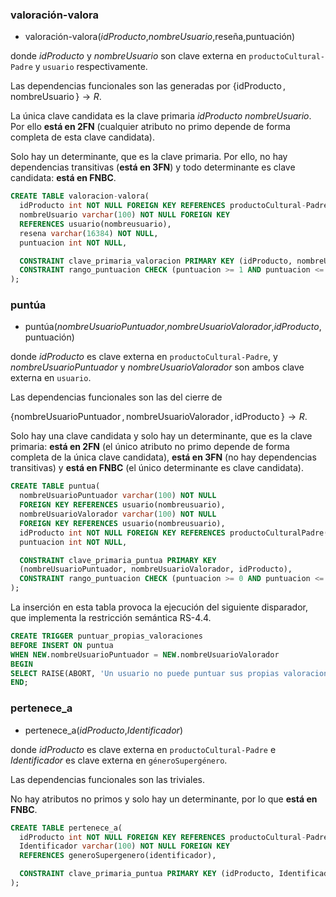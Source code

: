 ### **valoración-valora**

- valoración-valora(_idProducto_,_nombreUsuario_,reseña,puntuación)

donde *idProducto* y *nombreUsuario* son clave externa en `productoCultural-Padre` y `usuario` respectivamente.

Las dependencias funcionales son las generadas por $\{\operatorname{idProducto}, \operatorname{nombreUsuario}\} \to R$.

La única clave candidata es la clave primaria *idProducto* *nombreUsuario*. Por ello **está en 2FN** (cualquier atributo no primo depende de forma completa de esta clave candidata).

Solo hay un determinante, que es la clave primaria. Por ello, no hay dependencias transitivas (**está en 3FN**) y todo determinante es clave candidata: **está en FNBC**.

```sql
CREATE TABLE valoracion-valora(
  idProducto int NOT NULL FOREIGN KEY REFERENCES productoCultural-Padre(id),
  nombreUsuario varchar(100) NOT NULL FOREIGN KEY
  REFERENCES usuario(nombreusuario),
  resena varchar(16384) NOT NULL,
  puntuacion int NOT NULL,

  CONSTRAINT clave_primaria_valoracion PRIMARY KEY (idProducto, nombreUsuario),
  CONSTRAINT rango_puntuacion CHECK (puntuacion >= 1 AND puntuacion <= 5)
);
```


### **puntúa**

- puntúa(_nombreUsuarioPuntuador_,_nombreUsuarioValorador_,_idProducto_,puntuación)

donde *idProducto* es clave externa en `productoCultural-Padre`, y *nombreUsuarioPuntuador* y *nombreUsuarioValorador* son ambos clave externa en `usuario`.

Las dependencias funcionales son las del cierre de 

$\{\operatorname{nombreUsuarioPuntuador}, \operatorname{nombreUsuarioValorador}, \operatorname{idProducto}\} \to R$.

Solo hay una clave candidata y solo hay un determinante, que es la clave primaria: **está en 2FN** (el único atributo no primo depende de forma completa de la única clave candidata), **está en 3FN** (no hay dependencias transitivas) y **está en FNBC** (el único determinante es clave candidata).

```sql
CREATE TABLE puntua(
  nombreUsuarioPuntuador varchar(100) NOT NULL 
  FOREIGN KEY REFERENCES usuario(nombreusuario),
  nombreUsuarioValorador varchar(100) NOT NULL
  FOREIGN KEY REFERENCES usuario(nombreusuario),
  idProducto int NOT NULL FOREIGN KEY REFERENCES productoCulturalPadre(id),
  puntuacion int NOT NULL,

  CONSTRAINT clave_primaria_puntua PRIMARY KEY 
  (nombreUsuarioPuntuador, nombreUsuarioValorador, idProducto),
  CONSTRAINT rango_puntuacion CHECK (puntuacion >= 0 AND puntuacion <= 1)
);
```

La inserción en esta tabla provoca la ejecución del siguiente disparador, que implementa la restricción semántica RS-4.4.

```sql
CREATE TRIGGER puntuar_propias_valoraciones
BEFORE INSERT ON puntua
WHEN NEW.nombreUsuarioPuntuador = NEW.nombreUsuarioValorador
BEGIN
SELECT RAISE(ABORT, 'Un usuario no puede puntuar sus propias valoraciones');
END;
```


### **pertenece_a**

- pertenece_a(_idProducto_,_Identificador_)

donde *idProducto* es clave externa en `productoCultural-Padre` e *Identificador* es clave externa en `géneroSupergénero`.

Las dependencias funcionales son las triviales.

No hay atributos no primos y solo hay un determinante, por lo que **está en FNBC**.

```sql
CREATE TABLE pertenece_a(
  idProducto int NOT NULL FOREIGN KEY REFERENCES productoCultural-Padre(id),
  Identificador varchar(100) NOT NULL FOREIGN KEY
  REFERENCES generoSupergenero(identificador),

  CONSTRAINT clave_primaria_puntua PRIMARY KEY (idProducto, Identificador)
);
```
